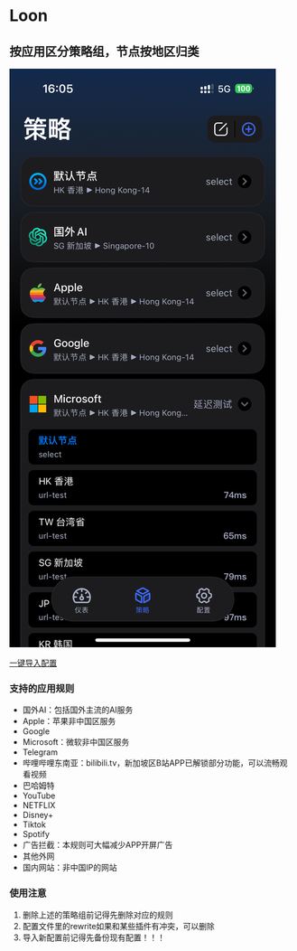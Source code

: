 # Loon

## 按应用区分策略组，节点按地区归类

![Loon配置演示](preview.png)

[一键导入配置](https://fastly.jsdelivr.net/gh/dahaha-365/YaNet@main/Loon/loon.conf)

### 支持的应用规则

* 国外AI：包括国外主流的AI服务
* Apple：苹果非中国区服务
* Google
* Microsoft：微软非中国区服务
* Telegram
* 哔哩哔哩东南亚：bilibili.tv，新加坡区B站APP已解锁部分功能，可以流畅观看视频
* 巴哈姆特
* YouTube
* NETFLIX
* Disney+
* Tiktok
* Spotify
* 广告拦截：本规则可大幅减少APP开屏广告
* 其他外网
* 国内网站：非中国IP的网站

### 使用注意

1. 删除上述的策略组前记得先删除对应的规则
2. 配置文件里的rewrite如果和某些插件有冲突，可以删除
3. 导入新配置前记得先备份现有配置！！！
